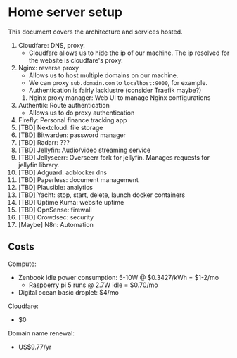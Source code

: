 # Home server setup

This document covers the architecture and services hosted.

1. Cloudfare: DNS, proxy.
   - Cloudfare allows us to hide the ip of our machine. The ip resolved for the website is cloudfare's proxy.
2. Nginx: reverse proxy
   - Allows us to host multiple domains on our machine.
   - We can proxy `sub.domain.com` to `localhost:9000`, for example.
   - Authentication is fairly lacklustre (consider Traefik maybe?)
   1. Nginx proxy manager: Web UI to manage Nginx configurations
3. Authentik: Route authentication
   - Allows us to do proxy authentication
4. Firefly: Personal finance tracking app
5. [TBD] Nextcloud: file storage
6. [TBD] Bitwarden: password manager
7. [TBD] Radarr: ???
8. [TBD] Jellyfin: Audio/video streaming service
9. [TBD] Jellyseerr: Overseerr fork for jellyfin. Manages requests for jellyfin library.
10. [TBD] Adguard: adblocker dns
11. [TBD] Paperless: document management
12. [TBD] Plausible: analytics
13. [TBD] Yacht: stop, start, delete, launch docker containers
14. [TBD] Uptime Kuma: website uptime
15. [TBD] OpnSense: firewall
16. [TBD] Crowdsec: security
17. [Maybe] N8n: Automation

## Costs

Compute:

- Zenbook idle power consumption: 5-10W @ $0.3427/kWh = $1-2/mo
  - Raspberry pi 5 runs @ 2.7W idle = $0.70/mo
- Digital ocean basic droplet: $4/mo

Cloudfare:

- $0

Domain name renewal:

- US$9.77/yr
